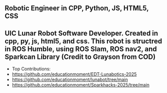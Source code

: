 ## Robotic Engineer in CPP, Python, JS, HTML5, CSS

## UIC Lunar Robot Software Developer. Created in cpp, py, js, html5, and css. This robot is structred in ROS Humble, using ROS Slam, ROS nav2, and Sparkcan Library (Credit to Grayson from COD)
- Top Contributions:
- https://github.com/educationmoment/EDT-Lunabotics-2025
- https://github.com/educationmoment/lunabot/tree/main
- https://github.com/educationmoment/Sparkhacks-2025/tree/main
